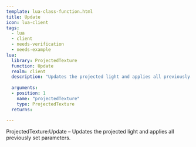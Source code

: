 ```yaml
---
template: lua-class-function.html
title: Update
icon: lua-client
tags:
  - lua
  - client
  - needs-verification
  - needs-example
lua:
  library: ProjectedTexture
  function: Update
  realm: client
  description: "Updates the projected light and applies all previously set parameters."
  
  arguments:
  - position: 1
    name: "projectedTexture"
    type: ProjectedTexture
  returns:
    
---
```


<div class="lua__search__keywords">
ProjectedTexture:Update &#x2013; Updates the projected light and applies all previously set parameters.
</div>
